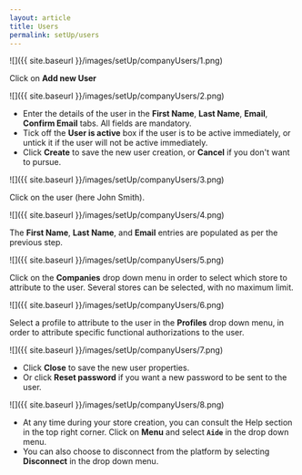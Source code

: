 ```yaml
---
layout: article
title: Users
permalink: setUp/users
---
```

![]({{ site.baseurl }}/images/setUp/companyUsers/1.png)

Click on **Add new User**

![]({{ site.baseurl }}/images/setUp/companyUsers/2.png)

* Enter the details of the user in the **First Name**, **Last Name**, **Email**, **Confirm Email** tabs. All fields are mandatory. 
* Tick off the **User is active** box if the user is to be active immediately, or untick it if the user will not be active immediately. 
* Click **Create** to save the new user creation, or **Cancel** if you don't want to pursue. 

![]({{ site.baseurl }}/images/setUp/companyUsers/3.png)

Click on the user (here John Smith).

![]({{ site.baseurl }}/images/setUp/companyUsers/4.png)

The **First Name**, **Last Name**, and **Email** entries are populated as per the previous step.

![]({{ site.baseurl }}/images/setUp/companyUsers/5.png)

Click on the **Companies** drop down menu in order to select which store to attribute to the user. Several stores can be selected, with no maximum limit.

![]({{ site.baseurl }}/images/setUp/companyUsers/6.png)

Select a profile to attribute to the user in the **Profiles** drop down menu, in order to attribute specific functional authorizations to the user. 

![]({{ site.baseurl }}/images/setUp/companyUsers/7.png)

* Click **Close** to save the new user properties.
* Or click **Reset password** if you want a new password to be sent to the user.

![]({{ site.baseurl }}/images/setUp/companyUsers/8.png)

* At any time during your store creation, you can consult the Help section in the top right corner. Click on **Menu** and select **`Aide`** in the drop down menu. 
* You can also choose to disconnect from the platform by selecting **Disconnect** in the drop down menu.